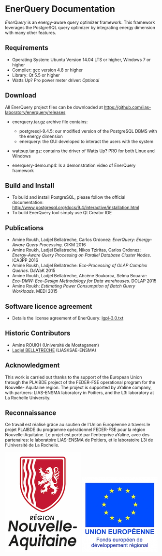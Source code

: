 # EnerQuery Documentation

_EnerQuery_ is an energy-aware query optimizer framework. This framework leverages the PostgreSQL query optimizer by integrating energy dimension with many other features.

## Requirements

* Operating System: Ubuntu Version 14.04 LTS or higher, Windows 7 or higher
* Compiler: gcc version 4.8 or higher
* Library: Qt 5.5 or higher
* Watts Up? Pro power meter driver: _Optional_

## Download

All EnerQuery project files can be downloaded at https://github.com/lias-laboratory/enerquery/releases

* enerquery.tar.gz archive file contains:

  * postgresql-9.4.5: our modified version of the PostgreSQL DBMS with the energy dimension
  * enerquery: the GUI developed to interact the users with the system
* wattsup.tar.gz: contains the driver of Watts Up? PRO for both Linux and Windows
* enerquery-demo.mp4: Is a demonstration video of EnerQuery framework

## Build and Install

* To build and install PostgreSQL, please follow the official documentation: http://www.postgresql.org/docs/9.4/interactive/installation.html
* To build EnerQuery tool simply use Qt Creator IDE

## Publications

* Amine Roukh, Ladjel Bellatreche, Carlos Ordonez: _EnerQuery: Energy-Aware Query Processing_. CIKM 2016
* Amine Roukh, Ladjel Bellatreche, Nikos Tziritas, Carlos Ordonez: _Energy-Aware Query Processing on Parallel Database Cluster Nodes_. ICA3PP 2016
* Amine Roukh, Ladjel Bellatreche: _Eco-Processing of OLAP Complex Queries_. DaWaK 2015
* Amine Roukh, Ladjel Bellatreche, Ahcène Boukorca, Selma Bouarar: _Eco-DMW: Eco-Design Methodology for Data warehouses_. DOLAP 2015
* Amine Roukh: _Estimating Power Consumption of Batch Query Workloads_. MEDI 2015

## Software licence agreement

* Details the license agreement of EnerQuery: [lgpl-3.0.txt](lgpl-3.0.txt)

## Historic Contributors

* Amine ROUKH (Université de Mostaganem)
* [Ladjel BELLATRECHE](https://www.lias-lab.fr/members/bellatreche/) (LIAS/ISAE-ENSMA)

## Acknowledgment

This work is carried out thanks to the support of the European Union through the PLAIBDE project of the FEDER-FSE operational program for the Nouvelle- Aquitaine region. The project is supported by aYaline company, with partners: LIAS-ENSMA laboratory in Poitiers, and the L3i laboratory at La Rochelle University.

## Reconnaissance

Ce travail est réalisé grâce au soutien de l'Union Européenne à travers le projet PLAIBDE du programme opérationnel FEDER-FSE pour la région Nouvelle-Aquitaine. Le projet est porté par l'entreprise aYaline, avec des partenaires: le laboratoire LIAS-ENSMA de Poitiers, et le laboratoire L3i de l'Université de La Rochelle.

![](logo_na.jpg)
![](ue_feder.jpg)
